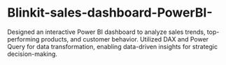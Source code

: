 # Blinkit-sales-dashboard-PowerBI-
Designed an interactive Power BI dashboard to analyze sales trends, top-performing products, and customer behavior. Utilized DAX and Power Query for data transformation, enabling data-driven insights for strategic decision-making.

